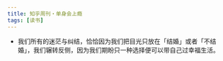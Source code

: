 ```yaml
---
title: 知乎周刊・单身会上瘾
tags: [读书]
---
```


- 我们所有的迷茫与纠结，恰恰因为我们把目光只放在「结婚」或者「不结婚」，我们辗转反侧，因为我们期盼只一种选择便可以带自己过幸福生活。
